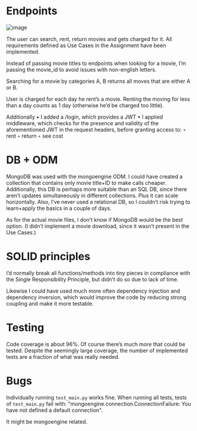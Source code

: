 # Endpoints 

![image](https://user-images.githubusercontent.com/10809024/173878887-0264c668-729e-4c0e-a53b-f5499a89820d.png)


The user can search, rent, return movies and gets charged for it.
All requirements defined as Use Cases in the Assignment have been implemented. 

Instead of passing movie titles to endpoints when looking for a movie, I’m passing the movie_id to avoid issues with non-english letters. 

Searching for a movie by categories A, B returns all moves that are either A or B. 

User is charged for each day he rent’s a movie. Renting the moving for less than a day counts as 1 day (otherwise he’d be charged too little).

Additionally
    • I added a /login, which provides a JWT 
    • I applied middleware, which checks for the presence and validity of the aforementioned JWT in the request headers, before granting access to: 
        ◦ rent 
        ◦ return 
        ◦ see cost

# DB + ODM

MongoDB was used with the mongoengine ODM. 
I could have created a collection that contains only movie title+ID to make calls cheaper. Additionally, this DB is perhaps more suitable than an SQL DB, since there aren’t updates  simultaneously in different collections. Plus it can scale horizontally.
Also, I’ve never used a relational DB, so I couldn’t risk trying to learn+apply the basics in a couple of days. 

As for the actual movie files, I don’t know if MongoDB would be the best option. (I didn’t implement a movie download, since it wasn’t present in the Use Cases.)

# SOLID principles 
I’d normally break all functions/methods into tiny pieces in compliance with the Single Responsibility Principle, but didn’t do so due to lack of time. 

Likewise I could have used much more often dependency injection and dependency inversion, which would improve the code by reducing strong coupling and make it more testable. 

# Testing
Code coverage is about 96%. Of course there’s much more that could be tested. Despite the seemingly large coverage, the number of implemented tests are a fraction of what was really needed.

# Bugs
Individually running `test_main.py` works fine. When running all tests, tests of `test_main.py` fail with: 
	"mongoengine.connection.ConnectionFailure: You have not defined a default connection". 

It might be mongoengine related.
